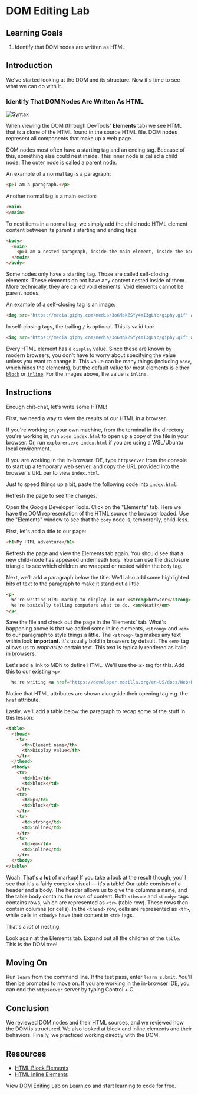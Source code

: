 # DOM Editing Lab

## Learning Goals

1. Identify that DOM nodes are written as HTML

## Introduction

We've started looking at the DOM and its structure. Now it's time to see what we
can do with it.

### Identify That DOM Nodes Are Written As HTML

![Syntax](https://media.giphy.com/media/3o6MbkZSYy4mI3gLYc/giphy.gif)

When viewing the DOM (through DevTools' **Elements** tab) we see HTML that is a
clone of the HTML found in the source HTML file. DOM nodes represent all
components that make up a web page.

DOM nodes most often have a starting tag and an ending tag. Because of this,
something else could nest inside. This inner node is called a child node.
The outer node is called a parent node.

An example of a normal tag is a paragraph:

```html
<p>I am a paragraph.</p>
```

Another normal tag is a main section:

```html
<main>
</main>
```

To nest items in a normal tag, we simply add the child node HTML element
content between its parent's starting and ending tags:

```html
<body>
  <main>
    <p>I am a nested paragraph, inside the main element, inside the body!</p>
  </main>
</body>
```

Some nodes only have a starting tag. Those are called self-closing elements.
These elements do not have any content nested inside of them. More technically,
they are called void elements. Void elements cannot be parent nodes.

An example of a self-closing tag is an image:

```html
<img src="https://media.giphy.com/media/3o6MbkZSYy4mI3gLYc/giphy.gif" alt="A policeman">
```

In self-closing tags, the trailing `/` is optional. This is valid too:

```html
<img src="https://media.giphy.com/media/3o6MbkZSYy4mI3gLYc/giphy.gif" alt="A policeman" />
```

Every HTML element has a `display` value. Since these are known by modern
browsers, you don't have to worry about specifying the value unless you want to
change it. This value can be many things (including `none`, which hides the
elements), but the default value for most elements is either
[`block`][html-block-elements] or [`inline`][html-inline-elements]. For the
images above, the value is `inline`. 

## Instructions

Enough chit-chat, let's write some HTML!

First, we need a way to view the results of our HTML in a browser. 

If you're working on your own machine, from the terminal in the directory you're
working in, run `open index.html` to open up a copy of the file in your browser. Or, run `explorer.exe index.html` if you are using a WSL/Ubuntu local environment.

If you are working in the in-browser IDE, type `httpserver` from the console to 
start up a temporary web server, and copy the URL provided into the browser's URL
bar to view `index.html`.

Just to speed things up a bit, paste the following code into `index.html`:

<!DOCTYPE html>
<html lang="en">
<head>
  <meta charset="UTF-8">
  <meta name="viewport" content="width=device-width, initial-scale=1.0">
  <meta http-equiv="X-UA-Compatible" content="ie=edge">
  <title>Introduction to the DOM Lab</title>
</head>
<body>
  <!--All our work for this lesson will go here-->
</body>
</html>


Refresh the page to see the changes.

Open the Google Developer Tools. Click on the "Elements" tab. Here we have the
DOM representation of the HTML source the browser loaded. Use the "Elements"
window to see that the `body` node is, temporarily, child-less.

First, let's add a title to our page:

```html
<h1>My HTML adventure</h1>
```

Refresh the page and view the Elements tab again. You should see that a new child-node has appeared underneath `body`. You can use the
disclosure triangle to see which children are wrapped or nested within the
`body` tag.

Next, we'll add a paragraph below the title. We'll also add some highlighted
bits of text to the paragraph to make it stand out a little.

```html
<p>
  We're writing HTML markup to display in our <strong>browser</strong>.
  We're basically telling computers what to do. <em>Neat!</em>
</p>
```

Save the file and check out the page in the 'Elements' tab.  What's happening
above is that we added some inline elements, `<strong>` and `<em>` to our
paragraph to style things a little. The `<strong>` tag makes any text within
look **important**. It's usually bold in browsers by default. The `<em>` tag
allows us to _emphasize_ certain text. This text is typically rendered as
italic in browsers.

Let's add a link to MDN to define HTML. We'll use the`<a>` tag for this. Add
this to our existing `<p>`:

```html
  We're writing <a href="https://developer.mozilla.org/en-US/docs/Web/HTML">HTML</a> markup to display in our <strong>browser</strong>.
```

Notice that HTML attributes are shown alongside their opening tag e.g. the
`href` attribute.

Lastly, we'll add a table below the paragraph to recap some of the stuff in
this lesson:

```html
<table>
  <thead>
    <tr>
      <th>Element name</th>
      <th>Display value</th>
    </tr>
  </thead>
  <tbody>
    <tr>
      <td>h1</td>
      <td>block</td>
    </tr>
    <tr>
      <td>p</td>
      <td>block</td>
    </tr>
    <tr>
      <td>strong</td>
      <td>inline</td>
    </tr>
    <tr>
      <td>em</td>
      <td>inline</td>
    </tr>
  </tbody>
</table>
```

Woah. That's a **lot** of markup! If you take a look at the result though,
you'll see that it's a fairly complex visual — it's a table! Our table consists
of a header and a body. The header allows us to give the columns a name, and
the table body contains the rows of content. Both `<thead>` and `<tbody>` tags
contains rows, which are represented as `<tr>` (table row). These rows then
contain columns (or cells). In the `<thead>` row, cells are represented as
`<th>`, while cells in `<tbody>` have their content in `<td>` tags.

That's a _lot_ of nesting.

Look again at the Elements tab. Expand out all the children of the `table`.
This is the DOM tree!

## Moving On

Run `learn` from the command line. If the test pass, enter `learn
submit`. You'll then be prompted to move on. If you are working in the 
in-browser IDE, you can end the `httpserver` server by typing
Control + C. 

## Conclusion

We reviewed DOM nodes and their HTML sources, and we reviewed how the DOM is
structured. We also looked at block and inline elements and their behaviors.
Finally, we practiced working directly with the DOM.

## Resources

- [HTML Block Elements][html-block-elements]
- [HTML Inline Elements][html-inline-elements]

[html-block-elements]: https://developer.mozilla.org/en/docs/Web/HTML/Block-level_elements
[html-inline-elements]: https://developer.mozilla.org/en-US/docs/Web/HTML/Inline_elements

<p class='util--hide'>View <a href='https://learn.co/lessons/fewpjs-dom-editing-lab'>DOM Editing Lab</a> on Learn.co and start learning to code for free.</p>
